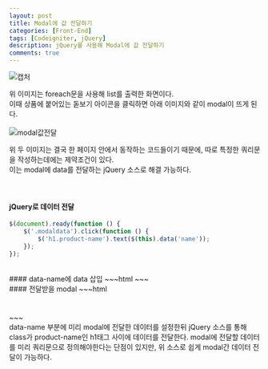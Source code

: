```yaml
---
layout: post
title: Modal에 값 전달하기
categories: [Front-End]
tags: [Codeigniter, jQuery]
description: jQuery를 사용해 Modal에 값 전달하기
comments: true
---
```


![캡처](https://user-images.githubusercontent.com/36055500/54438407-f21b4880-4779-11e9-88be-b5322c760795.JPG)

위 이미지는 foreach문을 사용해 list를 출력한 화면이다.  
이때 상품에 붙어있는 돋보기 아이콘을 클릭하면 아래 이미지와 같이 modal이 뜨게 된다.
<br><br>
![modal값전달](https://user-images.githubusercontent.com/36055500/54438528-23941400-477a-11e9-80bc-8fcec87ee5d6.JPG)

위 두 이미지는 결국 한 페이지 안에서 동작하는 코드들이기 때문에, 따로 특정한 쿼리문을 작성하는데에는 제약조건이 있다.  
이는 modal에 data를 전달하는 jQuery 소스로 해결 가능하다.
<br><br><br>

#### jQuery로 데이터 전달
~~~javascript
$(document).ready(function () {
	$('.modaldata').click(function () {
		$('h1.product-name').text($(this).data('name'));
	});
});
~~~

<br>
#### data-name에 data 삽입
~~~html
<a href="#" data-toggle="modal" data-target="#productModal" data-name="<?=$row->name?>" title="간략정보" class="modaldata"></a>
~~~

<br>
#### 전달받을 modal
~~~html
<h1 class="product-name"></h1>
~~~

<br>
data-name 부분에 미리 modal에 전달한 데이터를 설정한뒤 jQuery 소스를 통해 class가 product-name인 h1태그 사이에 데이터를 전달한다.  
modal에 전달할 데이터를 미리 쿼리문으로 정의해야한다는 단점이 있지만, 위 소스로 쉽게 modal간 데이터 전달이 가능하다.
